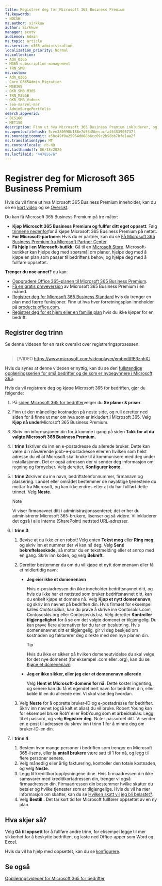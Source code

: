 ```yaml
---
title: Registrer deg for Microsoft 365 Business Premium
f1.keywords:
- NOCSH
ms.author: sirkkuw
author: Sirkkuw
manager: scotv
audience: Admin
ms.topic: article
ms.service: o365-administration
localization_priority: Normal
ms.collection:
- Adm_O365
- M365-subscription-management
- TRN_SMB
ms.custom:
- Adm_O365
- Core_O365Admin_Migration
- MSB365
- OKR_SMB_M365
- TRN_M365B
- OKR_SMB_Videos
- seo-marvel-mar
- AdminSurgePortfolio
search.appverid:
- BCS160
- MET150
description: Finn ut hva Microsoft 365 Business Premium inkluderer, og få trinnvis veiledning når du registrerer deg for Microsoft 365 Business Premium.
ms.openlocfilehash: 5cee380998b188e7d5845becacfa46383905737f
ms.sourcegitcommit: e5bc49f0a25954d008b6cc09c2b98bb7bfe1aa2f
ms.translationtype: MT
ms.contentlocale: nb-NO
ms.lasthandoff: 06/18/2020
ms.locfileid: "44785676"
---
```

# <a name="sign-up-for-microsoft-365-business-premium"></a>Registrer deg for Microsoft 365 Business Premium

Hvis du vil finne ut hva Microsoft 365 Business Premium inneholder, kan du se en [kort video](https://go.microsoft.com/fwlink/?linkid=2109651) og se [Oversikt](microsoft-365-business-overview.md).

Du kan få Microsoft 365 Business Premium på tre måter:
- **Kjøp Microsoft 365 Business Premium og fullfør ditt eget oppsett**: Følg [trinnene nedenfor](#sign-up-steps)for å kjøpe Microsoft 365 Business Premium på nettet.
- **For Microsoft-partnere**: Hvis du er partner, kan du se [Få Microsoft 365 Business Premium fra Microsoft Partner Center](get-microsoft-365-business.md).
- **Få hjelp i en Microsoft-butikk**: Gå til en [Microsoft Store](https://go.microsoft.com/fwlink/?linkid=2109652). Microsoft-butikker kan hjelpe deg med spørsmål om planer, hjelpe deg med å kjøpe en plan som passer til bedriftens behov, og hjelpe deg med å fullføre oppsettet.

**Trenger du noe annet?** du kan:
- [Oppgradere Office 365-planen til Microsoft 365 Business Premium](migrate-to-microsoft-365-business.md).
- [Få en gratis prøveversjon](https://go.microsoft.com/fwlink/p/?linkid=2102309) av Microsoft 365 Business Premium i én måned.
- [Registrer deg for Microsoft 365 Business Standard](https://go.microsoft.com/fwlink/p/?LinkID=510935) hvis du trenger en plan med færre funksjoner. Finn ut hva hver forretningsplan inneholder på [products.office.com](https://go.microsoft.com/fwlink/?linkid=2109397).
- [Registrer deg for et hjem eller en familie plan](https://go.microsoft.com/fwlink/?linkid=2109398) hvis du ikke kjøper for en bedrift. 

## <a name="sign-up-steps"></a>Registrer deg trinn

Se denne videoen for en rask oversikt over registreringsprosessen.<br><br>

> [!VIDEO https://www.microsoft.com/videoplayer/embed/RE3znhX] 

Hvis du synes at denne videoen er nyttig, kan du se den [fullstendige opplæringsserien for små bedrifter og de som er nybegynnere i Microsoft 365](https://support.microsoft.com/office/6ab4bbcd-79cf-4000-a0bd-d42ce4d12816).

Hvis du vil registrere deg og kjøpe Microsoft 365 for bedriften, gjør du følgende:

1. På [siden Microsoft 365 for bedrifter](https://go.microsoft.com/fwlink/?linkid=2109654)velger du **Se planer & priser**. 
2. Finn ut den månedlige kostnaden på neste side, og rull deretter ned siden for å finne ut mer om hva som er inkludert i Microsoft 365. Velg **Kjøp nå under**Microsoft 365 Business Premium.
3. Skriv inn informasjonen din for å komme i gang på siden **Takk for at du valgte Microsoft 365 Business Premium.**
4. I **trinn 1**skriver du inn en e-postadresse du allerede bruker. Dette kan være din nåværende jobb-e-postadresse eller en hvilken som helst adresse du vil at Microsoft skal bruke til å kommunisere med deg under installasjonen. Det er også adressen der vi sender deg informasjon om regning og fornyelser. Velg deretter, **Konfigurer konto**.
5. I **trinn 2**skriver du inn navn, bedriftstelefonnummer, firmanavn og plassering. Landet eller området bestemmer de nøyaktige tjenestene du mottar fra Microsoft, og kan ikke endres etter at du har fullført dette trinnet. Velg **Neste**.
    > [!NOTE]
    > Vi viser firmanavnet ditt i administrasjonssenteret; det er her du administrerer Microsoft 365-brukere, lisenser og så videre. Vi inkluderer det også i alle interne (SharePoint) nettsted URL-adresser.
6. I **trinn 3**:

    1. Bevise at du ikke er en robot! Velg enten **Tekst meg** eller **Ring meg**, og skriv inn et nummer der vi kan nå deg. Velg **Send bekreftelseskode,** så mottar du en tekstmelding eller et anrop med en gang. Skriv inn koden, og velg **Bekreft**.
    2. Deretter bestemmer du om du vil kjøpe et nytt domenenavn eller få et midlertidig navn:

        - **Jeg eier ikke et domenenavn** 
        
            Hvis e-postadressen din ikke inneholder bedriftsnavnet ditt, og hvis du ikke har et nettsted som bruker bedriftsnavnet ditt, kan du enkelt kjøpe et domene nå. Velg **Kjøp et nytt domenenavn**, og skriv inn navnet på bedriften din. Hvis firmaet for eksempel kalles *ContosoSkis*, kan du prøve å skrive inn Contosokis.com, Contososkis.org eller Contososkis.biz. Velg deretter **Kontroller tilgjengelighet** for å se om det valgte domenet er tilgjengelig. Du kan prøve flere alternativer før du tar en beslutning. Hvis domenenavnet ditt er tilgjengelig, gir vi deg beskjed om kostnaden og fakturerer deg direkte med den nye planen din. 
       
            > [!TIP]
            > Hvis du ikke er sikker på hvilken domeneutvidelse du skal velge for det nye domenet (for eksempel .com eller .org), kan du se [Kjøpe et domenenavn](https://go.microsoft.com/fwlink/?linkid=2109700)
        
        - **Jeg er ikke sikker, eller jeg eier et domenenavn allerede** 
        
             Velg **Hent et Microsoft-domene for nå**. Dette koster ingenting, og senere kan du få et egendefinert navn for bedriften din, eller koble til en du allerede eier. Vi skal vise deg hvordan.

    3. Velg **Neste** for å opprette bruker-ID og e-postadresse for bedrifter. Skriv inn navnet (også kalt et alias) du vil bruke. Robert Young kan for eksempel bruke RobY eller RobYoung som et arbeidsalias. Legg til et passord, og velg **Registrer deg**. Noter passordet ditt. Vi sender en e-post til adressen du skrev inn i trinn 1 for å minne deg om bruker-ID-en din.
7. I **trinn 4**: 

    1. Bestem hvor mange personer i bedriften som trenger en Microsoft 365-lisens, eller la **antall brukere** være satt til 1 for nå, og legg til flere personer senere. 
    2. Velg månedlig eller årlig fakturering, kontroller den totale kostnaden, og velg **Neste**. 
    3. Legg til kredittkortopplysningene dine. Hvis firmaadressen din ikke samsvarer med kredittkortadressen din, trenger vi også firmaadressen din. Firmaadressen din bestemmer hvilke skatter du betaler og hvilke tjenester som er tilgjengelige. Hvis du vil ha mer informasjon om skatter, kan du se [Hvilken skatt vil jeg bli belastet?](https://go.microsoft.com/fwlink/?linkid=2109701).
    4. Velg **Bestill .** Det tar kort tid før Microsoft fullfører oppsettet av en ny plan.

## <a name="whats-next"></a>Hva skjer så?

Velg **Gå til oppsett** for å fullføre andre trinn, for eksempel legge til mer sikkerhet for å beskytte bedriften, og laste ned Office-apper som Word og Excel.

Hvis du vil ha hjelp med oppsettet, kan du se [konfigurere](set-up.md).

## <a name="see-also"></a>Se også

[Opplæringsvideoer for Microsoft 365 for bedrifter](https://support.microsoft.com/office/6ab4bbcd-79cf-4000-a0bd-d42ce4d12816)
